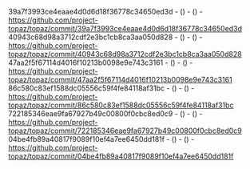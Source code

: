 39a7f3993ce4eaae4d0d6d18f36778c34650ed3d -  () -  () - https://github.com/project-topaz/topaz/commit/39a7f3993ce4eaae4d0d6d18f36778c34650ed3d
40943c68d98a3712cdf2e3bc1cb8ca3aa050d828 -  () -  () - https://github.com/project-topaz/topaz/commit/40943c68d98a3712cdf2e3bc1cb8ca3aa050d828
47aa2f5f67114d4016f10213b0098e9e743c3161 -  () -  () - https://github.com/project-topaz/topaz/commit/47aa2f5f67114d4016f10213b0098e9e743c3161
86c580c83ef1588dc05556c59f4fe84118af31bc -  () -  () - https://github.com/project-topaz/topaz/commit/86c580c83ef1588dc05556c59f4fe84118af31bc
722185346eae9fa67927b49c00800f0cbc8ed0c9 -  () -  () - https://github.com/project-topaz/topaz/commit/722185346eae9fa67927b49c00800f0cbc8ed0c9
04be4fb89a40817f9089f10ef4a7ee6450dd181f -  () -  () - https://github.com/project-topaz/topaz/commit/04be4fb89a40817f9089f10ef4a7ee6450dd181f
